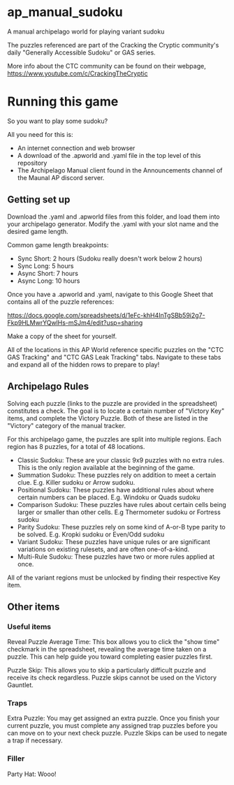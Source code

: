 # ap_manual_sudoku
A manual archipelago world for playing variant sudoku

The puzzles referenced are part of the Cracking the Cryptic community's daily "Generally Accessible Sudoku" or GAS series.

More info about the CTC community can be found on their webpage, https://www.youtube.com/c/CrackingTheCryptic


# Running this game
So you want to play some sudoku? 

All you need for this is:
- An internet connection and web browser
- A download of the .apworld and .yaml file in the top level of this repository
- The Archipelago Manual client found in the Announcements channel of the Maunal AP discord server.

## Getting set up
Download the .yaml and .apworld files from this folder, and load them into your archipelago generator. Modify the .yaml with your slot name and the desired game length.

Common game length breakpoints:
- Sync Short: 2 hours (Sudoku really doesn't work below 2 hours)
- Sync Long: 5 hours
- Async Short: 7 hours
- Async Long: 10 hours

Once you have a .apworld and .yaml, navigate to this Google Sheet that contains all of the puzzle references:

https://docs.google.com/spreadsheets/d/1eFc-khH4InTgSBb59i2g7-Fkp9HLMwrYQwlHs-mSJm4/edit?usp=sharing

Make a copy of the sheet for yourself.

All of the locations in this AP World reference specific puzzles on the "CTC GAS Tracking" and "CTC GAS Leak Tracking" tabs. Navigate to these tabs and expand all of the hidden rows to prepare to play!

## Archipelago Rules
Solving each puzzle (links to the puzzle are provided in the spreadsheet) constitutes a check. The goal is to locate a certain number of "Victory Key" items, and complete the Victory Puzzle. Both of these are listed in the "Victory" category of the manual tracker.

For this archipelago game, the puzzles are split into multiple regions. Each region has 8 puzzles, for a total of 48 locations.
- Classic Sudoku: These are your classic 9x9 puzzles with no extra rules. This is the only region available at the beginning of the game.
- Summation Sudoku: These puzzles rely on addition to meet a certain clue. E.g. Killer sudoku or Arrow sudoku. 
- Positional Sudoku: These puzzles have additional rules about where certain numbers can be placed. E.g. Windoku or Quads sudoku
- Comparison Sudoku: These puzzles have rules about certain cells being larger or smaller than other cells. E.g Thermometer sudoku or Fortress sudoku
- Parity Sudoku: These puzzles rely on some kind of A-or-B type parity to be solved. E.g. Kropki sudoku or Even/Odd sudoku
- Variant Sudoku: These puzzles have unique rules or are significant variations on existing rulesets, and are often one-of-a-kind.
- Multi-Rule Sudoku: These puzzles have two or more rules applied at once.

All of the variant regions must be unlocked by finding their respective Key item.

## Other items
### Useful items
Reveal Puzzle Average Time: This box allows you to click the "show time" checkmark in the spreadsheet, revealing the average time taken on a puzzle. This can help guide you toward completing easier puzzles first.

Puzzle Skip: This allows you to skip a particularly difficult puzzle and receive its check regardless. Puzzle skips cannot be used on the Victory Gauntlet.

### Traps
Extra Puzzle: You may get assigned an extra puzzle. Once you finish your current puzzle, you must complete any assigned trap puzzles before you can move on to your next check puzzle. Puzzle Skips can be used to negate a trap if necessary.

### Filler
Party Hat: Wooo!
